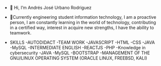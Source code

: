 - 👋 Hi, I’m Andrés José Urbano Rodriguez
- 👀Currently engineering student
information technology, I am a proactive person, I am
constantly learning in the world of
technology, contributing in a certified way, interest in
acquire new strengths, I have the ability to
teamwork.

- SKILLS
-AUTODIDACT
-TEAM WORK
-JAVASCRIPT
-HTML
-CSS
-JAVA
-MySQL
-INTERMEDIATE ENGLISH
-REACTJS
-PHP
-Knowledge in cybersecurity
-JAVA
-MySQL
-BOOTSTRAP
-MANAGEMENT OF THE GNU/LINUX OPERATING SYSTEM
(ORACLE LINUX, FREEBSD, KALI)

<!---
andresjose098/andresjose098 is a ✨ special ✨ repository because its `README.md` (this file) appears on your GitHub profile.
You can click the Preview link to take a look at your changes.
--->
